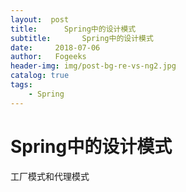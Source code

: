 ```yaml
---
layout:  post
title:		Spring中的设计模式
subtitle:		Spring中的设计模式
date:     2018-07-06
author:   Fogeeks
header-img: img/post-bg-re-vs-ng2.jpg
catalog: true
tags:
    - Spring
---
```

 
#	Spring中的设计模式


 工厂模式和代理模式 